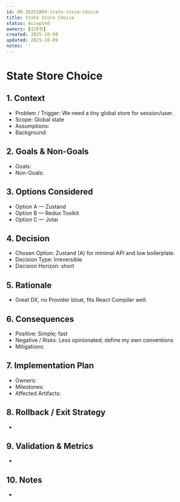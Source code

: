 ```yaml
---
id: DR-20251009-state-store-choice
title: State Store Choice
status: Accepted
owners: [김종현]
created: 2025-10-09
updated: 2025-10-09
notes: ''
---
```


# State Store Choice

## 1. Context

- Problem / Trigger: We need a tiny global store for session/user.
- Scope: Global state
- Assumptions:
- Background:

## 2. Goals & Non-Goals

- Goals:
- Non-Goals:

## 3. Options Considered

- Option A — Zustand
- Option B — Redux Toolkit
- Option C — Jotai

## 4. Decision

- Chosen Option: Zustand (A) for minimal API and low boilerplate.
- Decision Type: Irreversible
- Decision Horizon: short

## 5. Rationale

- Great DX, no Provider bloat, fits React Compiler well.

## 6. Consequences

- Positive: Simple; fast
- Negative / Risks: Less opinionated; define my own conventions
- Mitigations:

## 7. Implementation Plan

- Owners:
- Milestones:
- Affected Artifacts:

## 8. Rollback / Exit Strategy

-

## 9. Validation & Metrics

-

## 10. Notes

-
